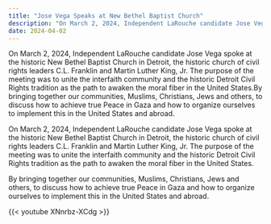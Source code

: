 ```yaml
---
title: "Jose Vega Speaks at New Bethel Baptist Church"
description: "On March 2, 2024, Independent LaRouche candidate Jose Vega spoke at the historic New Bethel Baptist Church in Detroit, the historic church of civil rights leaders C.L. Franklin and Martin Luther King Jr..."
date: 2024-04-02
---
```


On March 2, 2024, Independent LaRouche candidate Jose Vega spoke at the historic New Bethel Baptist Church in Detroit, the historic church of civil rights leaders C.L. Franklin and Martin Luther King, Jr. The purpose of the meeting was to unite the interfaith community and the historic Detroit Civil Rights tradition as the path to awaken the moral fiber in the United States.By bringing together our communities, Muslims, Christians, Jews and others, to discuss how to achieve true Peace in Gaza and how to organize ourselves to implement this in the United States and abroad.

On March 2, 2024, Independent LaRouche candidate Jose Vega spoke at the historic New Bethel Baptist Church in Detroit, the historic church of civil rights leaders C.L. Franklin and Martin Luther King, Jr. The purpose of the meeting was to unite the interfaith community and the historic Detroit Civil Rights tradition as the path to awaken the moral fiber in the United States.

By bringing together our communities, Muslims, Christians, Jews and others, to discuss how to achieve true Peace in Gaza and how to organize ourselves to implement this in the United States and abroad.

{{< youtube XNnrbz-XCdg >}}
